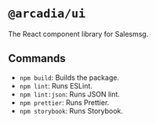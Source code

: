 # `@arcadia/ui`

The React component library for Salesmsg.

## Commands

- `npm build`: Builds the package.
- `npm lint`: Runs ESLint.
- `npm lint:json`: Runs JSON lint.
- `npm prettier`: Runs Prettier.
- `npm storybook`: Runs Storybook.
